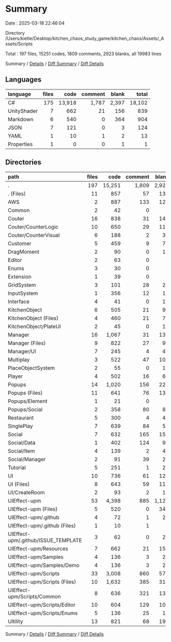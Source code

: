 # Summary

Date : 2025-03-18 22:46:04

Directory /Users/kietle/Desktop/kitchen_chaos_study_game/kitchen_chaos/Assets/_Assets/Scripts

Total : 197 files,  15251 codes, 1809 comments, 2923 blanks, all 19983 lines

Summary / [Details](details.md) / [Diff Summary](diff.md) / [Diff Details](diff-details.md)

## Languages
| language | files | code | comment | blank | total |
| :--- | ---: | ---: | ---: | ---: | ---: |
| C# | 175 | 13,918 | 1,787 | 2,397 | 18,102 |
| UnityShader | 7 | 662 | 21 | 156 | 839 |
| Markdown | 6 | 540 | 0 | 364 | 904 |
| JSON | 7 | 121 | 0 | 3 | 124 |
| YAML | 1 | 10 | 1 | 2 | 13 |
| Properties | 1 | 0 | 0 | 1 | 1 |

## Directories
| path | files | code | comment | blank | total |
| :--- | ---: | ---: | ---: | ---: | ---: |
| . | 197 | 15,251 | 1,809 | 2,923 | 19,983 |
| . (Files) | 11 | 857 | 57 | 134 | 1,048 |
| AWS | 2 | 887 | 133 | 126 | 1,146 |
| Common | 2 | 42 | 0 | 7 | 49 |
| Couter | 16 | 838 | 31 | 149 | 1,018 |
| Couter/CounterLogic | 10 | 650 | 29 | 114 | 793 |
| Couter/CounterVisual | 6 | 188 | 2 | 35 | 225 |
| Customer | 5 | 459 | 9 | 70 | 538 |
| DragMoment | 2 | 90 | 0 | 15 | 105 |
| Editor | 2 | 63 | 0 | 9 | 72 |
| Enums | 3 | 30 | 0 | 3 | 33 |
| Extension | 1 | 39 | 0 | 5 | 44 |
| GridSystem | 3 | 101 | 28 | 21 | 150 |
| InputSystem | 1 | 356 | 12 | 19 | 387 |
| Interface | 4 | 41 | 0 | 13 | 54 |
| KitchenObject | 6 | 505 | 21 | 92 | 618 |
| KitchenObject (Files) | 4 | 460 | 21 | 79 | 560 |
| KitchenObject/PlateUI | 2 | 45 | 0 | 13 | 58 |
| Manager | 16 | 1,067 | 31 | 136 | 1,234 |
| Manager (Files) | 9 | 822 | 27 | 93 | 942 |
| Manager/UI | 7 | 245 | 4 | 43 | 292 |
| Multiplay | 3 | 522 | 47 | 100 | 669 |
| PlaceObjectSystem | 2 | 55 | 0 | 11 | 66 |
| Player | 4 | 502 | 16 | 60 | 578 |
| Popups | 14 | 1,020 | 156 | 226 | 1,402 |
| Popups (Files) | 11 | 641 | 76 | 136 | 853 |
| Popups/Element | 1 | 21 | 0 | 7 | 28 |
| Popups/Social | 2 | 358 | 80 | 83 | 521 |
| Restaurant | 5 | 300 | 4 | 46 | 350 |
| SinglePlay | 7 | 639 | 84 | 53 | 776 |
| Social | 7 | 632 | 165 | 157 | 954 |
| Social/Data | 1 | 402 | 124 | 96 | 622 |
| Social/Item | 4 | 139 | 2 | 40 | 181 |
| Social/Manager | 2 | 91 | 39 | 21 | 151 |
| Tutorial | 5 | 251 | 1 | 27 | 279 |
| UI | 10 | 736 | 61 | 125 | 922 |
| UI (Files) | 8 | 643 | 59 | 110 | 812 |
| UI/CreateRoom | 2 | 93 | 2 | 15 | 110 |
| UIEffect-upm | 53 | 4,398 | 885 | 1,120 | 6,403 |
| UIEffect-upm (Files) | 5 | 520 | 0 | 343 | 863 |
| UIEffect-upm/.github | 4 | 72 | 1 | 25 | 98 |
| UIEffect-upm/.github (Files) | 1 | 10 | 1 | 2 | 13 |
| UIEffect-upm/.github/ISSUE_TEMPLATE | 3 | 62 | 0 | 23 | 85 |
| UIEffect-upm/Resources | 7 | 662 | 21 | 156 | 839 |
| UIEffect-upm/Samples | 4 | 136 | 3 | 21 | 160 |
| UIEffect-upm/Samples/Demo | 4 | 136 | 3 | 21 | 160 |
| UIEffect-upm/Scripts | 33 | 3,008 | 860 | 575 | 4,443 |
| UIEffect-upm/Scripts (Files) | 10 | 1,632 | 385 | 317 | 2,334 |
| UIEffect-upm/Scripts/Common | 8 | 636 | 321 | 139 | 1,096 |
| UIEffect-upm/Scripts/Editor | 10 | 604 | 129 | 105 | 838 |
| UIEffect-upm/Scripts/Enums | 5 | 136 | 25 | 14 | 175 |
| Ultility | 13 | 821 | 68 | 199 | 1,088 |

Summary / [Details](details.md) / [Diff Summary](diff.md) / [Diff Details](diff-details.md)